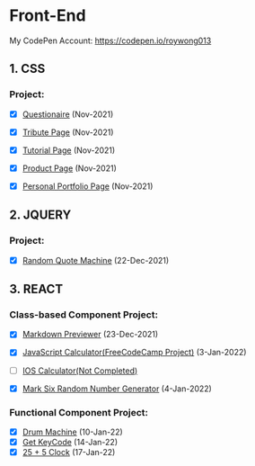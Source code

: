 # Front-End
My CodePen Account: https://codepen.io/roywong013


## 1. CSS
  ### Project:
  - [X] [Questionaire](https://codepen.io/roywong013/pen/MWEEaNz) (Nov-2021)
  - [X] [Tribute Page](https://codepen.io/roywong013/pen/ZEXXbdm) (Nov-2021)
  - [X] [Tutorial Page](https://codepen.io/roywong013/pen/OJxxyKg) (Nov-2021)
  - [X] [Product Page](https://codepen.io/roywong013/pen/VwMMeZa) (Nov-2021)
  - [X] [Personal Portfolio Page](https://codepen.io/roywong013/pen/NWaaxKy) (Nov-2021)
    
    
## 2. JQUERY
### <strong>Project:</strong>
  - [X] [Random Quote Machine](https://codepen.io/roywong013/pen/xxXXZxK) (22-Dec-2021)


## 3. REACT
### Class-based Component Project:
  - [X] [Markdown Previewer](https://codepen.io/roywong013/pen/mdBBGvp) (23-Dec-2021)
  - [X] [JavaScript Calculator(FreeCodeCamp Project)](https://codepen.io/roywong013/pen/YzraOBm) (3-Jan-2022)
  - [ ] [IOS Calculator(Not Completed)](https://codepen.io/roywong013/pen/JjrLZoV)
  - [X] [Mark Six Random Number Generator](https://codepen.io/roywong013/pen/qBPYMvJ) (4-Jan-2022)


### Functional Component Project:
  - [X] [Drum Machine](https://codepen.io/roywong013/pen/yLzxZWX) (10-Jan-22)
  - [X] [Get KeyCode](https://codepen.io/roywong013/pen/bGoQBoJ) (14-Jan-22)
  - [X] [25 + 5 Clock](https://codepen.io/roywong013/pen/YzrRMvG) (17-Jan-22)
